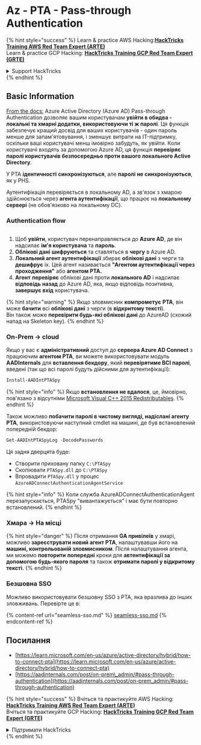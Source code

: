 # Az - PTA - Pass-through Authentication

{% hint style="success" %}
Learn & practice AWS Hacking:<img src="../../../../.gitbook/assets/image (1) (1) (1) (1).png" alt="" data-size="line">[**HackTricks Training AWS Red Team Expert (ARTE)**](https://training.hacktricks.xyz/courses/arte)<img src="../../../../.gitbook/assets/image (1) (1) (1) (1).png" alt="" data-size="line">\
Learn & practice GCP Hacking: <img src="../../../../.gitbook/assets/image (2) (1).png" alt="" data-size="line">[**HackTricks Training GCP Red Team Expert (GRTE)**<img src="../../../../.gitbook/assets/image (2) (1).png" alt="" data-size="line">](https://training.hacktricks.xyz/courses/grte)

<details>

<summary>Support HackTricks</summary>

* Check the [**subscription plans**](https://github.com/sponsors/carlospolop)!
* **Join the** 💬 [**Discord group**](https://discord.gg/hRep4RUj7f) or the [**telegram group**](https://t.me/peass) or **follow** us on **Twitter** 🐦 [**@hacktricks\_live**](https://twitter.com/hacktricks_live)**.**
* **Share hacking tricks by submitting PRs to the** [**HackTricks**](https://github.com/carlospolop/hacktricks) and [**HackTricks Cloud**](https://github.com/carlospolop/hacktricks-cloud) github repos.

</details>
{% endhint %}

## Basic Information

[From the docs:](https://learn.microsoft.com/en-us/entra/identity/hybrid/connect/how-to-connect-pta) Azure Active Directory (Azure AD) Pass-through Authentication дозволяє вашим користувачам **увійти в обидва - локальні та хмарні додатки, використовуючи ті ж паролі**. Ця функція забезпечує кращий досвід для ваших користувачів - один пароль менше для запам'ятовування, і зменшує витрати на IT-підтримку, оскільки ваші користувачі менш імовірно забудуть, як увійти. Коли користувачі входять за допомогою Azure AD, ця функція **перевіряє паролі користувачів безпосередньо проти вашого локального Active Directory**.

У PTA **ідентичності** **синхронізуються**, але **паролі** **не синхронізуються**, як у PHS.

Аутентифікація перевіряється в локальному AD, а зв'язок з хмарою здійснюється через **агента аутентифікації**, що працює на **локальному сервері** (не обов'язково на локальному DC).

### Authentication flow

<figure><img src="../../../../.gitbook/assets/image (92).png" alt=""><figcaption></figcaption></figure>

1. Щоб **увійти**, користувач перенаправляється до **Azure AD**, де він надсилає **ім'я користувача** та **пароль**.
2. **Облікові дані** **шифруються** та ставляться в **чергу** в Azure AD.
3. **Локальний агент аутентифікації** збирає **облікові дані** з черги та **дешифрує** їх. Цей агент називається **"Агентом аутентифікації через проходження"** або **агентом PTA.**
4. **Агент** **перевіряє** облікові дані проти **локального AD** і надсилає **відповідь** **назад** до Azure AD, яка, якщо відповідь позитивна, **завершує вхід** користувача.

{% hint style="warning" %}
Якщо зловмисник **компрометує** **PTA**, він може **бачити** всі **облікові дані** з черги (в **відкритому тексті**).\
Він також може **перевірити будь-які облікові дані** до AzureAD (схожий напад на Skeleton key).
{% endhint %}

### On-Prem -> cloud

Якщо у вас є **адміністративний** доступ до **сервера Azure AD Connect** з працюючим **агентом PTA**, ви можете використовувати модуль **AADInternals** для **вставлення бекдору**, який **перевірятиме ВСІ паролі**, введені (так що всі паролі будуть дійсними для аутентифікації):
```powershell
Install-AADIntPTASpy
```
{% hint style="info" %}
Якщо **встановлення не вдалося**, це, ймовірно, пов'язано з відсутніми [Microsoft Visual C++ 2015 Redistributables](https://download.microsoft.com/download/6/A/A/6AA4EDFF-645B-48C5-81CC-ED5963AEAD48/vc_redist.x64.exe).
{% endhint %}

Також можливо **побачити паролі в чистому вигляді, надіслані агенту PTA**, використовуючи наступний cmdlet на машині, де був встановлений попередній бекдор:
```powershell
Get-AADIntPTASpyLog -DecodePasswords
```
Ця задня дверцята буде:

* Створити приховану папку `C:\PTASpy`
* Скопіювати `PTASpy.dll` до `C:\PTASpy`
* Впровадити `PTASpy.dll` у процес `AzureADConnectAuthenticationAgentService`

{% hint style="info" %}
Коли служба AzureADConnectAuthenticationAgent перезапускається, PTASpy "вивантажується" і має бути повторно встановлений.
{% endhint %}

### Хмара -> На місці

{% hint style="danger" %}
Після отримання **GA привілеїв** у хмарі, можливо **зареєструвати новий агент PTA**, налаштувавши його на **машині, контрольованій зловмисником**. Після налаштування агента, ми можемо **повторити** **попередні** кроки для **автентифікації за допомогою будь-якого пароля** та також **отримати паролі у відкритому тексті.**
{% endhint %}

### Безшовна SSO

Можливо використовувати безшовну SSO з PTA, яка вразлива до інших зловживань. Перевірте це в:

{% content-ref url="seamless-sso.md" %}
[seamless-sso.md](seamless-sso.md)
{% endcontent-ref %}

## Посилання

* [https://learn.microsoft.com/en-us/azure/active-directory/hybrid/how-to-connect-pta](https://learn.microsoft.com/en-us/azure/active-directory/hybrid/how-to-connect-pta)
* [https://aadinternals.com/post/on-prem\_admin/#pass-through-authentication](https://aadinternals.com/post/on-prem_admin/#pass-through-authentication)

{% hint style="success" %}
Вчіться та практикуйте AWS Hacking:<img src="../../../../.gitbook/assets/image (1) (1) (1) (1).png" alt="" data-size="line">[**HackTricks Training AWS Red Team Expert (ARTE)**](https://training.hacktricks.xyz/courses/arte)<img src="../../../../.gitbook/assets/image (1) (1) (1) (1).png" alt="" data-size="line">\
Вчіться та практикуйте GCP Hacking: <img src="../../../../.gitbook/assets/image (2) (1).png" alt="" data-size="line">[**HackTricks Training GCP Red Team Expert (GRTE)**<img src="../../../../.gitbook/assets/image (2) (1).png" alt="" data-size="line">](https://training.hacktricks.xyz/courses/grte)

<details>

<summary>Підтримати HackTricks</summary>

* Перевірте [**плани підписки**](https://github.com/sponsors/carlospolop)!
* **Приєднуйтесь до** 💬 [**групи Discord**](https://discord.gg/hRep4RUj7f) або [**групи Telegram**](https://t.me/peass) або **слідкуйте** за нами в **Twitter** 🐦 [**@hacktricks\_live**](https://twitter.com/hacktricks_live)**.**
* **Діліться хакерськими трюками, надсилаючи PR до** [**HackTricks**](https://github.com/carlospolop/hacktricks) та [**HackTricks Cloud**](https://github.com/carlospolop/hacktricks-cloud) репозиторіїв на GitHub.

</details>
{% endhint %}
